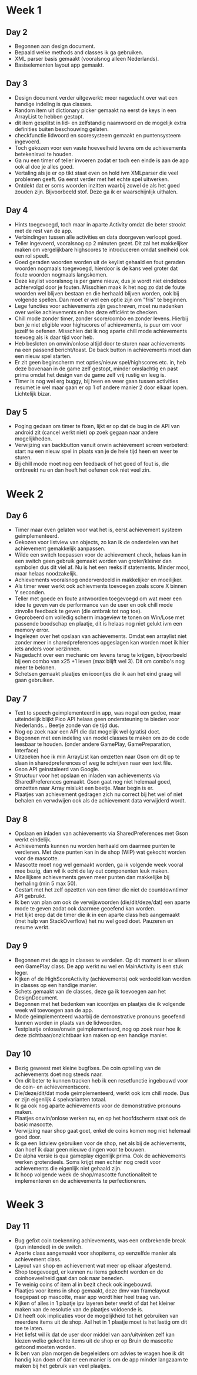 # Week 1

## Day 2
* Begonnen aan design document.
* Bepaald welke methods and classes ik ga gebruiken.
* XML parser basis gemaakt (vooralsnog alleen Nederlands).
* Basiselementen layout app gemaakt. 


## Day 3
* Design document verder uitgewerkt: meer nagedacht over wat een handige indeling is qua classes.
* Random item uit dictionary picker gemaakt na eerst de keys in een ArrayList te hebben gestopt.
* dit item gesplitst in lid- en zelfstandig naamwoord en de mogelijk extra definities buiten beschouwing gelaten.
* checkfunctie lidwoord en scoresysteem gemaakt en puntensysteem ingevoerd.
* Toch gekozen voor een vaste hoeveelheid levens om de achievements betekenisvol te houden.
* Ga nu een timer of teller invoeren zodat er toch een einde is aan de app ook al doe je alles goed.
* Vertaling als je er op tikt staat even on hold ivm XMLparser die veel problemen geeft. Ga eerst verder met het echte spel uitwerken.
* Ontdekt dat er soms woorden inzitten waarbij zowel de als het goed zouden zijn. Bijvoorbeeld stof. Deze ga ik er waarschijnlijk uithalen.


## Day 4
* Hints toegevoegd, toch maar in aparte Activity omdat die beter strookt met de rest van de app.
* Verbindingen tussen alle activities en data doorgeven verloopt goed.
* Teller ingevoerd, vooralsnog op 2 minuten gezet. Dit zal het makkelijker maken om vergelijkbare highscores te introduceren omdat snelheid ook een rol speelt.
* Goed geraden woorden worden uit de keylist gehaald en fout geraden woorden nogmaals toegevoegd, hierdoor is de kans veel groter dat foute woorden nogmaals langskomen.
* Deze keylist vooralsnog is per game nieuw, dus je wordt niet eindeloos achtervolgd door je fouten. Misschien maak ik het nog zo dat de foute woorden wel blijven bestaan en die herhaald blijven worden, ook bij volgende spellen. Dan moet er wel een optie zijn om "fris" te beginnen.
* Lege functies voor achievements zijn geschreven, moet nu nadenken over welke achievements en hoe deze efficiënt te checken.
* Chill mode zonder timer, zonder score/combo en zonder levens. Hierbij ben je niet eligible voor highscores of achievements, is puur om voor jezelf te oefenen. Misschien dat ik nog aparte chill mode achievements toevoeg als ik daar tijd voor heb.
* Heb besloten on onwin/onlose altijd door te sturen naar achievements na een passend bericht/toast. De back button in achievements moet dan een nieuw spel starten. 
* Er zit geen beginscherm met opties/nieuw spel/highscores etc. in, heb deze bovenaan in de game zelf gestopt, minder omslachtig en past prima omdat het design van de game zelf vrij rustig en leeg is.
* Timer is nog wel erg buggy, bij heen en weer gaan tussen activities resumet ie wel maar gaan er op 1 of andere manier 2 door elkaar lopen. Lichtelijk bizar.


## Day 5
* Poging gedaan om timer te fixen, lijkt er op dat de bug in de API van android zit (cancel werkt niet) op zoek gegaan naar andere mogelijkheden. 
* Verwijzing van backbutton vanuit onwin achievement screen verbeterd: start nu een nieuw spel in plaats van je de hele tijd heen en weer te sturen.
* Bij chill mode moet nog een feedback of het goed of fout is, die ontbreekt nu en dan heeft het oefenen ook niet veel zin.



# Week 2

## Day 6
* Timer maar even gelaten voor wat het is, eerst achievement systeem geimplementeerd.
* Gekozen voor listview van objects, zo kan ik de onderdelen van het achievement gemakkelijk aanpassen.
* Wilde een switch toepassen voor de achievement check, helaas kan in een switch geen gebruik gemaakt worden van groter/kleiner dan symbolen dus dit viel af. Nu is het een reeks if statements. Minder mooi, maar helaas noodzakelijk.
* Achievements vooralsnog onderverdeeld in makkelijker en moeilijker.
* Als timer weer werkt ook achievments toevoegen zoals score X binnen Y seconden.
* Teller met goede en foute antwoorden toegevoegd om wat meer een idee te geven van de performance van de user en ook chill mode zinvolle feedback te geven (die ontbrak tot nog toe).
* Geprobeerd om volledig scherm imageview te tonen on Win/Lose met passende boodschap en plaatje, dit is helaas nog niet gelukt ivm een memory error.
* Ingelezen over het opslaan van achievements. Omdat een arraylist niet zonder meer in sharedpreferences opgeslagen kan worden moet ik hier iets anders voor verzinnen.
* Nagedacht over een mechanic om levens terug te krijgen, bijvoorbeeld bij een combo van x25 +1 leven (max blijft wel 3). Dit om combo's nog meer te belonen.
* Schetsen gemaakt plaatjes en icoontjes die ik aan het eind graag wil gaan gebruiken. 


## Day 7
* Text to speech geimplementeerd in app, was nogal een gedoe, maar uiteindelijk blijkt Pico API helaas geen ondersteuning te bieden voor Nederlands... Beetje zonde van de tijd dus.
* Nog op zoek naar een API die dat mogelijk wel (gratis) doet.
* Begonnen met een indeling van model classes te maken om zo de code leesbaar te houden. (onder andere GamePlay, GamePreparation, Interface)
* Uitzoeken hoe ik min ArrayList kan omzetten naar Gson om dit op te slaan in sharedpreferences of weg te schrijven naar een text file.
* Gson API geinstaleerd van Google.
* Structuur voor het opslaan en inladen van achievements via SharedPreferences gemaakt. Gson gaat nog niet helemaal goed, omzetten naar Array mislukt een beetje. Maar begin is er.
* Plaatjes van achievement gedragen zich nu correct bij het wel of niet behalen en verwdwijen ook als de achievement data verwijderd wordt.


## Day 8
* Opslaan en inladen van achievements via SharedPreferences met Gson werkt eindelijk. 
* Achievements kunnen nu worden herhaald om daarmee punten te verdienen. Met deze punten kan in de shop (WIP) wat gekocht worden voor de mascotte. 
* Mascotte moet nog wel gemaakt worden, ga ik volgende week vooral mee bezig, dan wil ik echt de lay out componenten leuk maken.
* Moeilijkere achievements geven meer punten dan makkelijke bij herhaling (min 5 max 50).
* Gestart met het zelf opzetten van een timer die niet de countdowntimer API gebruikt. 
* Ik ben van plan om ook de verwijswoorden (die/dit/deze/dat) een aparte mode te geven zodat ook daarmee geoefend kan worden.
* Het lijkt erop dat de timer die ik in een aparte class heb aangemaakt (met hulp van StackOverflow) het nu wel goed doet. Pauzeren en resume werkt.


## Day 9
* Begonnen met de app in classes te verdelen. Op dit moment is er alleen een GamePlay class. De app werkt nu wel en MainActivity is een stuk leger.
* Kijken of de HighScoreActivity (achievements) ook verdeeld kan worden in classes op een handige manier.
* Schets gemaakt van de classes, deze ga ik toevoegen aan het DesignDocument.  
* Begonnen met het bedenken van icoontjes en plaatjes die ik volgende week wil toevoegen aan de app.
* Mode geimplementeerd waarbij de demonstrative pronouns geoefend kunnen worden in plaats van de lidwoorden.
* Testplaatje onlose/onwin geimplementeerd, nog op zoek naar hoe ik deze zichtbaar/onzichtbaar kan maken op een handige manier.


## Day 10
* Bezig geweest met kleine bugfixes. De coin optelling van de achievements doet nog steeds naar.
* Om dit beter te kunnen tracken heb ik een resetfunctie ingebouwd voor de coin- en achievementscore.
* Die/deze/dit/dat mode geimplementeerd, werkt ook icm chill mode. Dus er zijn eigenlijk 4 spelvarianten totaal.
* Ik ga ook nog aparte achievements voor de demonstrative pronouns maken.
* Plaatjes onwin/onlose werken nu, en op het hoofdscherm staat ook de basic mascotte.
* Verwijzing naar shop gaat goet, enkel de coins komen nog niet helemaal goed door. 
* Ik ga een listview gebruiken voor de shop, net als bij de achievements, dan hoef ik daar geen nieuwe dingen voor te bouwen.
* De alpha versie is qua gameplay eigenlijk prima. Ook de achievements werken grotendeels. Soms krijgt men echter nog credit voor achievements die eigenlijk niet gehaald zijn.
* Ik hoop volgende week de shop/mascotte functionaliteit te implementeren en de achievements te perfectioneren.


# Week 3

## Day 11
* Bug gefixt coin toekenning achievements, was een ontbrekende break (pun intended) in de switch.
* Aparte class aangemaakt voor shopitems, op eenzelfde manier als achievement class.
* Layout van shop en achievement wat meer op elkaar afgestemd.
* Shop toegevoegd, er kunnen nu items gekocht worden en de coinhoeveelheid gaat dan ook naar beneden.
* Te weinig coins of item al in bezit check ook ingebouwd.
* Plaatjes voor items in shop gemaakt, deze dmv van framelayout toegepast op mascotte, maar app wordt hier heel traag van.
* Kijken of alles in 1 plaatje ipv layeren beter werkt of dat het kleiner maken van de resolutie van de plaatjes voldoende is.
* Dit heeft ook implicaties voor de mogelijkheid tot het gebruiken van meerdere items uit de shop. Asl het in 1 plaatje moet is het lastig om dit toe te laten.
* Het liefst wil ik dat de user door middel van aan/uitvinken zelf kan kiezen welke gekochte items uit de shop er op Bruin de mascotte getoond moeten worden.
* Ik ben van plan morgen de begeleiders om advies te vragen hoe ik dit handig kan doen of dat er een manier is om de app minder langzaam te maken bij het gebruik van veel plaatjes.



